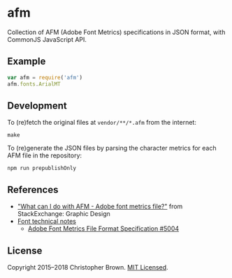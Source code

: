# afm

Collection of AFM (Adobe Font Metrics) specifications in JSON format, with CommonJS JavaScript API.


## Example

```javascript
var afm = require('afm')
afm.fonts.ArialMT
```


## Development

To (re)fetch the original files at `vendor/**/*.afm` from the internet:

```shell
make
```

To (re)generate the JSON files by parsing the character metrics for each AFM file in the repository:

```shell
npm run prepublishOnly
```


## References

* ["What can I do with AFM - Adobe font metrics file?"](https://graphicdesign.stackexchange.com/q/2564) from StackExchange: Graphic Design
* [Font technical notes](https://www.adobe.com/devnet/font.html)
  - [Adobe Font Metrics File Format Specification #5004](https://www.adobe.com/content/dam/acom/en/devnet/font/pdfs/5004.AFM_Spec.pdf)


## License

Copyright 2015–2018 Christopher Brown.
[MIT Licensed](https://chbrown.github.io/licenses/MIT/#2015-2018).
